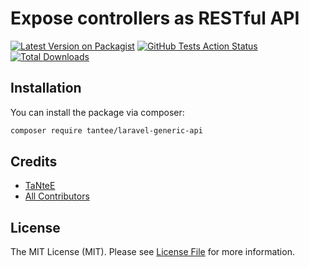 # Expose controllers as RESTful API

[![Latest Version on Packagist](https://img.shields.io/packagist/v/tantee/laravel-generic-api.svg?style=flat-square)](https://packagist.org/packages/tantee/laravel-generic-api)
[![GitHub Tests Action Status](https://img.shields.io/github/workflow/status/tantee/laravel-generic-api/run-tests?label=tests)](https://github.com/tantee/laravel-generic-api/actions?query=workflow%3ATests+branch%3Amaster)
[![Total Downloads](https://img.shields.io/packagist/dt/tantee/laravel-generic-api.svg?style=flat-square)](https://packagist.org/packages/tantee/laravel-generic-api)


## Installation

You can install the package via composer:

```bash
composer require tantee/laravel-generic-api
```

## Credits

- [TaNteE](https://github.com/tantee)
- [All Contributors](../../contributors)

## License

The MIT License (MIT). Please see [License File](LICENSE.md) for more information.
